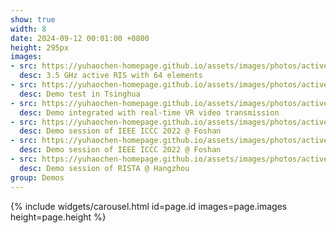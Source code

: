 ```yaml
---
show: true
width: 8
date: 2024-09-12 00:01:00 +0800
height: 295px
images:
- src: https://yuhaochen-homepage.github.io/assets/images/photos/active-proto.jpg
  desc: 3.5 GHz active RIS with 64 elements
- src: https://yuhaochen-homepage.github.io/assets/images/photos/active-test.jpg
  desc: Demo test in Tsinghua
- src: https://yuhaochen-homepage.github.io/assets/images/photos/active-VR.jpg
  desc: Demo integrated with real-time VR video transmission
- src: https://yuhaochen-homepage.github.io/assets/images/photos/active-ICCC.jpg
  desc: Demo session of IEEE ICCC 2022 @ Foshan
- src: https://yuhaochen-homepage.github.io/assets/images/photos/active-ICCC2.jpg
  desc: Demo session of IEEE ICCC 2022 @ Foshan
- src: https://yuhaochen-homepage.github.io/assets/images/photos/active-RISTA.jpg
  desc: Demo session of RISTA @ Hangzhou
group: Demos
---
```


{% include widgets/carousel.html id=page.id images=page.images height=page.height %}
